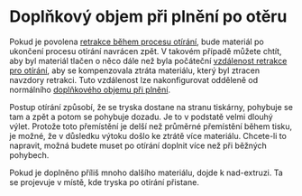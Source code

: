 Doplňkový objem při plnění po otěru
====
Pokud je povolena [retrakce během procesu otírání](wipe_retraction_enable.md), bude materiál po ukončení procesu otírání navrácen zpět. V takovém případě můžete chtít, aby byl materiál tlačen o něco dále než byla počáteční [vzdálenost retrakce pro otírání](wipe_retraction_amount.md), aby se kompenzovala ztráta materiálu, který byl ztracen navzdory retrakci. Tuto vzdálenost lze nakonfigurovat odděleně od normálního [doplňkového objemu při plnění](../travel/retraction_extra_prime_amount.md).

Postup otírání způsobí, že se tryska dostane na stranu tiskárny, pohybuje se tam a zpět a potom se pohybuje dozadu. Je to v podstatě velmi dlouhý výlet. Protože toto přemístění je delší než průměrné přemístění během tisku, je možné, že v důsledku výtoku došlo ke ztrátě více materiálu. Chcete-li to napravit, možná budete muset po otírání doplnit více než při běžných pohybech.

Pokud je doplněno příliš mnoho dalšího materiálu, dojde k nad-extruzi. Ta se projevuje v místě, kde tryska po otírání přistane.